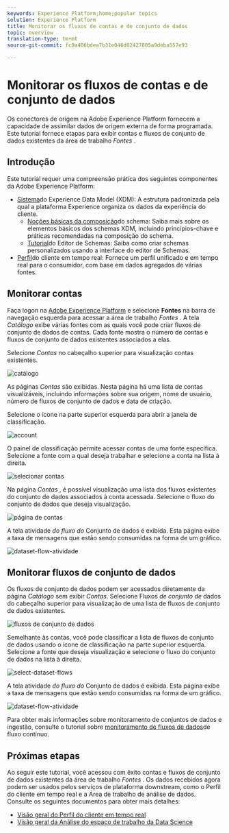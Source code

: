 ```yaml
---
keywords: Experience Platform;home;popular topics
solution: Experience Platform
title: Monitorar os fluxos de contas e de conjunto de dados
topic: overview
translation-type: tm+mt
source-git-commit: fc0a406bdea7b31e046d02427805a9deba557e93

---
```



# Monitorar os fluxos de contas e de conjunto de dados

Os conectores de origem na Adobe Experience Platform fornecem a capacidade de assimilar dados de origem externa de forma programada. Este tutorial fornece etapas para exibir contas e fluxos de conjunto de dados existentes da área de trabalho *Fontes* .

## Introdução

Este tutorial requer uma compreensão prática dos seguintes componentes da Adobe Experience Platform:

- [Sistema](../../../xdm/home.md)do Experience Data Model (XDM): A estrutura padronizada pela qual a plataforma Experience organiza os dados da experiência do cliente.
   - [Noções básicas da composição](../../../xdm/schema/composition.md)do schema: Saiba mais sobre os elementos básicos dos schemas XDM, incluindo princípios-chave e práticas recomendadas na composição do schema.
   - [Tutorial](../../../xdm/tutorials/create-schema-ui.md)do Editor de Schemas: Saiba como criar schemas personalizados usando a interface do editor de Schemas.
- [Perfil](../../../profile/home.md)do cliente em tempo real: Fornece um perfil unificado e em tempo real para o consumidor, com base em dados agregados de várias fontes.

## Monitorar contas

Faça logon na <a href="https://platform.adobe.com" target="_blank">Adobe Experience Platform</a> e selecione **Fontes** na barra de navegação esquerda para acessar a área de trabalho *Fontes* . A tela *Catálogo* exibe várias fontes com as quais você pode criar fluxos de conjunto de dados de contas. Cada fonte mostra o número de contas e fluxos de conjunto de dados existentes associados a elas.

Selecione *Contas* no cabeçalho superior para visualização contas existentes.

![catálogo](../../images/tutorials/monitor/catalog.png)

As páginas *Contas* são exibidas. Nesta página há uma lista de contas visualizáveis, incluindo informações sobre sua origem, nome de usuário, número de fluxos de conjunto de dados e data de criação.

Selecione o ícone na parte superior esquerda para abrir a janela de classificação.

![account](../../images/tutorials/monitor/accounts-list.png)

O painel de classificação permite acessar contas de uma fonte específica. Selecione a fonte com a qual deseja trabalhar e selecione a conta na lista à direita.

![selecionar contas](../../images/tutorials/monitor/accounts-sort.png)

Na página *Contas* , é possível visualização uma lista dos fluxos existentes do conjunto de dados associados à conta acessada. Selecione o fluxo do conjunto de dados que deseja visualização.

![página de contas](../../images/tutorials/monitor/dataset-flows.png)

A tela atividade *do fluxo do* Conjunto de dados é exibida. Esta página exibe a taxa de mensagens que estão sendo consumidas na forma de um gráfico.

![dataset-flow-atividade](../../images/tutorials/monitor/dataset-flows-activity.png)

## Monitorar fluxos de conjunto de dados

Os fluxos de conjunto de dados podem ser acessados diretamente da página *Catálogo* sem exibir *Contas*. Selecione Fluxos *de conjunto de* dados do cabeçalho superior para visualização de uma lista de fluxos de conjunto de dados existentes.

![fluxos de conjunto de dados](../../images/tutorials/monitor/dataset-flows-list.png)

Semelhante às contas, você pode classificar a lista de fluxos de conjunto de dados usando o ícone de classificação na parte superior esquerda. Selecione a fonte que deseja visualização e selecione o fluxo do conjunto de dados na lista à direita.

![select-dataset-flows](../../images/tutorials/monitor/dataset-flows-sort.png)

A tela atividade *do fluxo do* Conjunto de dados é exibida. Esta página exibe a taxa de mensagens que estão sendo consumidas na forma de um gráfico.

![dataset-flow-atividade](../../images/tutorials/monitor/dataset-flows-activity.png)

Para obter mais informações sobre monitoramento de conjuntos de dados e ingestão, consulte o tutorial sobre [monitoramento de fluxos de dados](../../../ingestion/quality/monitor-data-flows.md)de fluxo contínuo.

## Próximas etapas

Ao seguir este tutorial, você acessou com êxito contas e fluxos de conjunto de dados existentes da área de trabalho *Fontes* . Os dados recebidos agora podem ser usados pelos serviços de plataforma downstream, como o Perfil do cliente em tempo real e a Área de trabalho de análise de dados. Consulte os seguintes documentos para obter mais detalhes:

- [Visão geral do Perfil do cliente em tempo real](../../../profile/home.md)
- [Visão geral da Análise do espaço de trabalho da Data Science](../../../data-science-workspace/home.md)